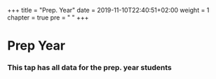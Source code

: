 +++
title = "Prep. Year"
date = 2019-11-10T22:40:51+02:00
weight = 1
chapter = true
pre = "<i class='fas fa-graduation-cap'></i> "
+++

# Prep Year

### This tap has all data for the prep. year students

